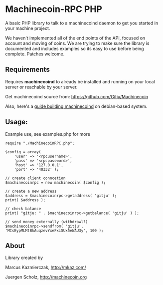 # Machinecoin-RPC PHP

A basic PHP library to talk to a machinecoind daemon to get you started in your machine project.

We haven't implemented all of the end points of the API, focused on account and moving of coins. We are trying to make sure the library is documented and includes examples so its easy to use before being complete.  Patches welcome.


## Requirements

Requires **machinecoind** to already be installed and running on your local server or reachable by your server.  

Get machinecoind source from: https://github.com/Gitju/Machinecoin

Also, here's a [guide building machinecoind](https://github.com/Gitju/Machinecoin-Docs/tree/master/guides/build) on debian-based system.  


## Usage:

Example use, see examples.php for more

```
require "./MachinecoinRPC.php";

$config = array(
    'user' => '<rpcusername>',
    'pass' => '<rpcpassword>',
    'host' => '127.0.0.1',
    'port' => '40332' );

// create client conncetion
$machinecoinrpc = new machinecoin( $config );

// create a new address
$address = $machinecoinrpc->getaddress( 'gitju' );
print( $address );

// check balance 
print( "gitju: " . $machinecoinrpc->getbalance( 'gitju' ) );

// send money externally (withdrawl?)
$machinecoinrpc->sendfrom( 'gitju', 'MCsEypMLMtBkAuqzevYxeFxiSUx5eWAU3y', 100 );

```


## About

Library created by

  Marcus Kazmierczak, http://mkaz.com/
  
  Juergen Scholz, http://machinecoin.org


